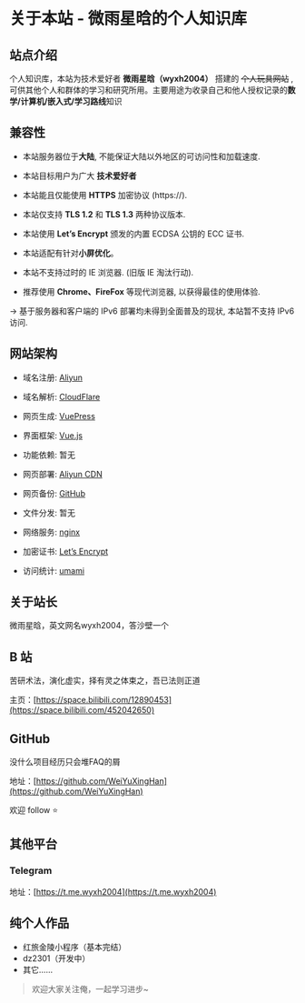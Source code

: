 # 关于本站 - 微雨星晗的个人知识库

## 站点介绍

个人知识库，本站为技术爱好者 **微雨星晗（wyxh2004）** 搭建的 ~~个人玩具网站~~ , 可供其他个人和群体的学习和研究所用。主要用途为收录自己和他人授权记录的**数学/计算机/嵌入式/学习路线**知识
## 兼容性

- 本站服务器位于**大陆**, 不能保证大陆以外地区的可访问性和加载速度.

- 本站目标用户为广大 **技术爱好者**

- 本站能且仅能使用 **HTTPS** 加密协议 (https://).

- 本站仅支持 **TLS 1.2** 和 **TLS 1.3** 两种协议版本.

- 本站使用 **Let’s Encrypt** 颁发的内置 ECDSA 公钥的 ECC 证书.

- 本站适配有针对**小屏优化**。

- 本站不支持过时的 IE 浏览器. (旧版 IE 淘汰行动).

- 推荐使用 **Chrome、FireFox** 等现代浏览器, 以获得最佳的使用体验.


-> 基于服务器和客户端的 IPv6 部署均未得到全面普及的现状, 本站暂不支持 IPv6 访问.

## 网站架构
- 域名注册: [Aliyun](https://www.aliyun.com/)
  
- 域名解析: [CloudFlare](https://www.cloudflare.com/)
  
- 网页生成: [VuePress](https://vuepress.vuejs.org/)
  
- 界面框架: [Vue.js](https://vuejs.org/)
  
- 功能依赖: 暂无
  
- 网页部署: [Aliyun CDN](https://www.aliyun.com/)
  
- 网页备份: [GitHub](https://github.com/)
  
- 文件分发: 暂无
  
- 网络服务: [nginx](https://nginx.org/)

- 加密证书: [Let’s Encrypt](https://letsencrypt.org/)

- 访问统计: [umami](https://umami.is/)

## 关于站长

微雨星晗，英文网名wyxh2004，答沙壁一个

## B 站

苦研术法，演化虚实，择有灵之体束之，吾已法则正道

主页：[https://space.bilibili.com/12890453](https://space.bilibili.com/452042650)


## GitHub

没什么项目经历只会堆FAQ的屑

地址：[https://github.com/WeiYuXingHan](https://github.com/WeiYuXingHan) 


欢迎 follow ⭐️



## 其他平台

### Telegram 

地址：[https://t.me.wyxh2004](https://t.me.wyxh2004) 


## 纯个人作品

- 红旅金陵小程序（基本完结）
- dz2301（开发中）
- 其它......

> 欢迎大家关注俺，一起学习进步~
